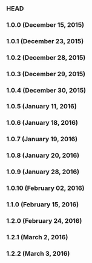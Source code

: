 ### HEAD

### 1.0.0 (December 15, 2015)

### 1.0.1 (December 23, 2015)

### 1.0.2 (December 28, 2015)

### 1.0.3 (December 29, 2015)

### 1.0.4 (December 30, 2015)

### 1.0.5 (January 11, 2016)

### 1.0.6 (January 18, 2016)

### 1.0.7 (January 19, 2016)

### 1.0.8 (January 20, 2016)

### 1.0.9 (January 28, 2016)

### 1.0.10 (February 02, 2016)

### 1.1.0 (February 15, 2016)

### 1.2.0 (February 24, 2016)

### 1.2.1 (March 2, 2016)

### 1.2.2 (March 3, 2016)